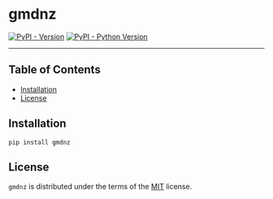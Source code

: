 # gmdnz

[![PyPI - Version](https://img.shields.io/pypi/v/gmdnz.svg)](https://pypi.org/project/gmdnz)
[![PyPI - Python Version](https://img.shields.io/pypi/pyversions/gmdnz.svg)](https://pypi.org/project/gmdnz)

-----

## Table of Contents

- [Installation](#installation)
- [License](#license)

## Installation

```console
pip install gmdnz
```

## License

`gmdnz` is distributed under the terms of the [MIT](https://spdx.org/licenses/MIT.html) license.
